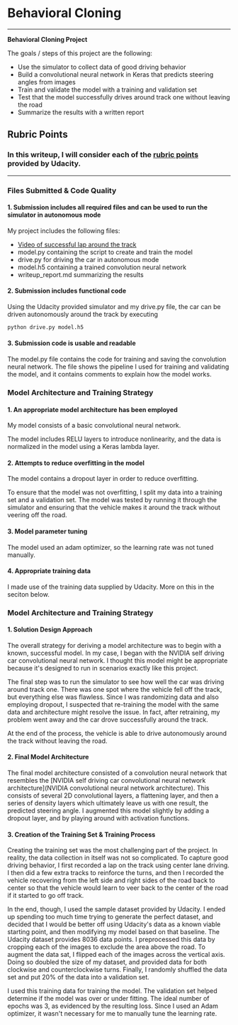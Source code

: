 # **Behavioral Cloning** 
---

**Behavioral Cloning Project**

The goals / steps of this project are the following:
* Use the simulator to collect data of good driving behavior
* Build a convolutional neural network in Keras that predicts steering angles from images
* Train and validate the model with a training and validation set
* Test that the model successfully drives around track one without leaving the road
* Summarize the results with a written report


## Rubric Points
### In this writeup, I will consider each of the [rubric points](https://review.udacity.com/#!/rubrics/432/view) provided by Udacity.  

---
### Files Submitted & Code Quality

#### 1. Submission includes all required files and can be used to run the simulator in autonomous mode

My project includes the following files:
* [Video of successful lap around the track](https://youtu.be/mMmUEA8q554)
* model.py containing the script to create and train the model
* drive.py for driving the car in autonomous mode
* model.h5 containing a trained convolution neural network 
* writeup_report.md summarizing the results

#### 2. Submission includes functional code
Using the Udacity provided simulator and my drive.py file, the car can be driven autonomously around the track by executing 
```sh
python drive.py model.h5
```

#### 3. Submission code is usable and readable

The model.py file contains the code for training and saving the convolution neural network. The file shows the pipeline I used for training and validating the model, and it contains comments to explain how the model works.

### Model Architecture and Training Strategy

#### 1. An appropriate model architecture has been employed

My model consists of a basic convolutional neural network.  

The model includes RELU layers to introduce nonlinearity, and the data is normalized in the model using a Keras lambda layer. 

#### 2. Attempts to reduce overfitting in the model

The model contains a dropout layer in order to reduce overfitting. 

To ensure that the model was not overfitting, I split my data into a training set and a validation set. The model was tested by running it through the simulator and ensuring that the vehicle makes it around the track without veering off the road.

#### 3. Model parameter tuning

The model used an adam optimizer, so the learning rate was not tuned manually.

#### 4. Appropriate training data

I made use of the training data supplied by Udacity. More on this in the seciton below.

### Model Architecture and Training Strategy

#### 1. Solution Design Approach

The overall strategy for deriving a model architecture was to begin with a known, successful model. In my case, I began with the NVIDIA self driving car convolutional neural network. I thought this model might be appropriate because it's designed to run in scenarios exactly like this project. 

The final step was to run the simulator to see how well the car was driving around track one. There was one spot where the vehicle fell off the track, but everything else was flawless. Since I was randomizing data and also employing dropout, I suspected that re-training the model with the same data and architecture might resolve the issue. In fact, after retraining, my problem went away and the car drove successfully around the track. 

At the end of the process, the vehicle is able to drive autonomously around the track without leaving the road.

#### 2. Final Model Architecture

The final model architecture consisted of a convolution neural network that resembles the [NVIDIA self driving car convolutional neural network architecture](NVIDIA convolutional neural network architecture). This consists of several 2D convolutional layers, a flattening layer, and then a series of density layers which ultimately leave us with one result, the predicted steering angle. I augmented this model slightly by adding a dropout layer, and by playing around with activation functions. 


#### 3. Creation of the Training Set & Training Process

Creating the training set was the most challenging part of the project. In reality, the data collection in itself was not so complicated. To capture good driving behavior, I first recorded a lap on the track using center lane driving. I then did a few extra tracks to reinforce the turns, and then I recorded the vehicle recovering from the left side and right sides of the road back to center so that the vehicle would learn to veer back to the center of the road if it started to go off track. 

In the end, though, I used the sample dataset provided by Udacity. I ended up spending too much time trying to generate the perfect dataset, and decided that I would be better off using Udacity's data as a known viable starting point, and then modifying my model based on that baseline. The Udacity dataset provides 8036 data points. I  preprocessed this data by cropping each of the images to exclude the area above the road. To augment the data sat, I flipped each of the images across the vertical axis. Doing so doubled the size of my dataset, and provided data for both clockwise and counterclockwise turns. Finally, I randomly shuffled the data set and put 20% of the data into a validation set. 

I used this training data for training the model. The validation set helped determine if the model was over or under fitting. The ideal number of epochs was 3, as evidenced by the resulting loss. Since I used an Adam optimizer, it wasn't necessary for me to manually tune the learning rate. 
